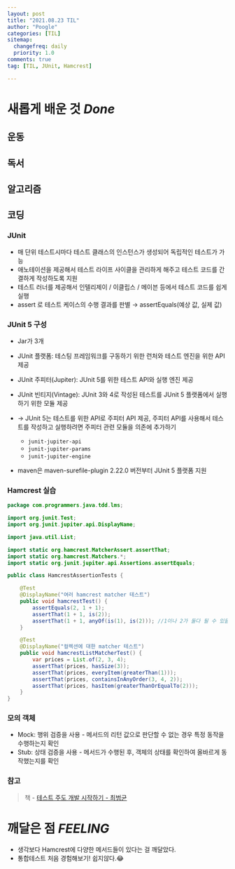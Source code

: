 ```yaml
---
layout: post
title: "2021.08.23 TIL"
author: "Poogle"
categories: [TIL]
sitemap:
  changefreq: daily
  priority: 1.0
comments: true
tag: [TIL, JUnit, Hamcrest]

---
```


# **새롭게 배운 것 *Done***
## **운동**
## **독서**
## **알고리즘**
## **코딩**

### JUnit
* 매 단위 테스트시마다 테스트 클래스의 인스턴스가 생성되어 독립적인 테스트가 가능
* 애노테이션을 제공해서 테스트 라이프 사이클을 관리하게 해주고 테스트 코드를 간결하게
작성하도록 지원
* 테스트 러너를 제공해서 인텔리제이 / 이클립스 / 메이븐 등에서 테스트 코드를 쉽게 실행
* assert 로 테스트 케이스의 수행 결과를 판별 → assertEquals(예상 값, 실제 값)

### JUnit 5 구성
* Jar가 3개
* JUnit 플랫폼: 테스팅 프레임워크를 구동하기 위한 런처와 테스트 엔진을 위한 API 제공
* JUnit 주피터(Jupiter): JUnit 5를 위한 테스트 API와 실행 엔진 제공
* JUnit 빈티지(Vintage): JUnit 3와 4로 작성된 테스트를 JUnit 5 플랫폼에서 실행하기 위한 모듈 제공

* -> JUnit 5는 테스트를 위한 API로 주피터 API 제공, 주피터 API를 사용해서 테스트를 작성하고 실행하려면 주피터 관련 모듈을 의존에 추가하기
    * `junit-jupiter-api`
    * `junit-jupiter-params`
    * `junit-jupiter-engine`
* maven은 maven-surefile-plugin 2.22.0 버전부터 JUnit 5 플랫폼 지원

### Hamcrest 실습

```java
package com.programmers.java.tdd.lms;

import org.junit.Test;
import org.junit.jupiter.api.DisplayName;

import java.util.List;

import static org.hamcrest.MatcherAssert.assertThat;
import static org.hamcrest.Matchers.*;
import static org.junit.jupiter.api.Assertions.assertEquals;

public class HamcrestAssertionTests {

    @Test
    @DisplayName("여러 hamcrest matcher 테스트")
    public void hamcrestTest() {
        assertEquals(2, 1 + 1);
        assertThat(1 + 1, is(2));
        assertThat(1 + 1, anyOf(is(1), is(2))); //1이나 2가 둘다 될 수 있을 때
    }

    @Test
    @DisplayName("컬렉션에 대한 matcher 테스트")
    public void hamcrestListMatcherTest() {
        var prices = List.of(2, 3, 4);
        assertThat(prices, hasSize(3));
        assertThat(prices, everyItem(greaterThan(1)));
        assertThat(prices, containsInAnyOrder(3, 4, 2));
        assertThat(prices, hasItem(greaterThanOrEqualTo(2)));
    }
}
```

### 모의 객체
* Mock: 행위 검증을 사용 - 메서드의 리턴 값으로 판단할 수 없는 경우 특정 동작을 수행하는지 확인
* Stub: 상태 검증을 사용 - 메서드가 수행된 후, 객체의 상태를 확인하여 올바르게 동작했는지를 확인

### 참고
> 책 - [테스트 주도 개발 시작하기 - 최범균](http://www.yes24.com/Product/Goods/89145195)


# **깨달은 점 *FEELING***
* 생각보다 Hamcrest에 다양한 메서드들이 있다는 걸 깨달았다.
* 통합테스트 처음 경험해보기! 쉽지않다.😂